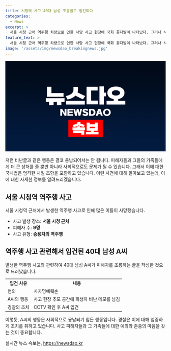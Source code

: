 ```yaml
---
title: 시청역 사고 40대 남성 조롱글로 입건되다
categories:
  - News
excerpt: >
  서울 시청 근처 역주행 차량으로 인한 사망 사고 현장에 국화 꽃다발이 나타났다. 그러나 사고 관련하여 피해자를 비난하는 글을 남긴 40대 남성이 경찰에 입건됐다. 경찰은 A씨가 사고 현장에서 희생자들을 비난하는 내용의 메모를 남긴 혐의를 받고, CCTV를 통해 A씨의 동선을 추적하여 입건한 것으로 전해졌다.
feature_text: >
  서울 시청 근처 역주행 차량으로 인한 사망 사고 현장에 국화 꽃다발이 나타났다. 그러나 사고 관련하여 피해자를 비난하는 글을 남긴 40대 남성이 경찰에 입건됐다. 경찰은 A씨가 사고 현장에서 희생자들을 비난하는 내용의 메모를 남긴 혐의를 받고, CCTV를 통해 A씨의 동선을 추적하여 입건한 것으로 전해졌다.
image: '/assets/img/newsdao_breakingnews.jpg'
---
```


<p><img src="/assets/img/newsdao_breakingnews.jpg" alt="ranknews 속보" /></p>

<p>저런 비난글과 같은 행동은 결코 용납되어서는 안 됩니다. 피해자들과 그들의 가족들에게 더 큰 상처를 줄 뿐만 아니라 사회적으로도 문제가 될 수 있습니다. 그래서 이에 대한 국내법은 엄격한 처벌 조항을 포함하고 있습니다. 이런 사건에 대해 알아보고 있는데, 이에 대한 자세한 정보를 알려드리겠습니다. </p>

<h2 data-ke-size="size26">서울 시청역 역주행 사고</h2>

<p>서울 시청역 근처에서 발생한 역주행 사고로 인해 많은 이들이 사망했습니다. </p>

<ul>
  <li>사고 발생 장소: <b>서울 시청 근처</b></li>
  <li>피해자 수: <b>9명</b></li>
  <li>사고 유형: <b>승용차의 역주행</b></li>
</ul>

<h2 data-ke-size="size26">역주행 사고 관련해서 입건된 40대 남성 A씨</h2>

<p>발생한 역주행 사고와 관련하여 40대 남성 A씨가 피해자를 조롱하는 글을 작성한 것으로 드러났습니다. </p>

<table>
    <tr>
        <td style="text-align: center; height: 17px;"><b>입건 사유</b></td>
        <td style="text-align: center; height: 17px;"><b>내용</b></td>
    </tr>
    <tr>
        <td style="height: 17px;">혐의</td>
        <td style="height: 17px;">사자명예훼손</td>
    </tr>
    <tr>
        <td style="height: 17px;">A씨의 행동</td>
        <td style="height: 17px;">사고 현장 추모 공간에 희생자 비난 메모를 남김</td>
    </tr>
    <tr>
        <td style="height: 17px;">경찰의 조치</td>
        <td style="height: 17px;">CCTV 확인 후 A씨 입건</td>
    </tr>
</table>

<p>이렇듯, A씨의 행동은 사회적으로 용납되기 힘든 행동입니다. 경찰은 이에 대해 엄중하게 조치를 취하고 있습니다. 사고 피해자들과 그 가족들에 대한 예의와 존중의 마음을 갖는 것이 중요합니다.</p>
실시간 뉴스 속보는, <a href="https://newsdao.kr" rel="dofollow">https://newsdao.kr</a>


